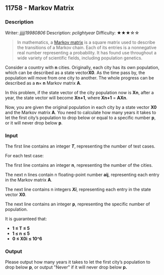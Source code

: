## 11758 - Markov Matrix

### Description

Writer: *jjjjj19980806*       Description: *pclightyear*        Difficulty: ★★★☆☆

> In mathematics, a [Markov matrix](https://en.wikipedia.org/wiki/Stochastic_matrix) is a square matrix used to describe the transitions of a Markov chain. Each of its entries is a nonnegative real number representing a probability. It has found use throughout a wide variety of scientific fields, including population genetics.

Consider a country with **n** cities. Originally, each city has its own population, which can be described as a state vector**X0**. As the time pass by, the population will move from one city to another. The whole progress can be described as a **n**× **n** Markov matrix **A**.

In this problem, if the state vector of the city population now is **Xn**, after a year, the state vector will become **Xn+1**, where **Xn+1** = **AXn**.

Now, you are given the original population in each city by a state vector **X0** and the Markov matrix **A**. You need to calculate how many years it takes to let the first city’s population to drop below or equal to a specific number **p**, or it will never drop below **p**.

### Input

The first line contains an integer ***T***, representing the number of test cases.

For each test case:

The first line contains an integer **n**, representing the number of the cities.

The next n lines contain n floating-point number **aij**, representing each entry in the Markov matrix **A**.

The next line contains n integers ***Xi***, representing each entry in the state vector **X0**.

The next line contains an integer **p**, representing the specific number of population.

It is guaranteed that:

- **1 ≤ T ≤ 5**
- **1 ≤ n** **≤ 5**
- **0 ≤ X0i** **≤ 10^6**

### Output

Please output how many years it takes to let the first city’s population to drop below **p**, or output "Never" if it will never drop below **p.**